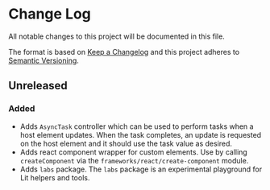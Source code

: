 # Change Log

All notable changes to this project will be documented in this file.

The format is based on [Keep a Changelog](http://keepachangelog.com/)
and this project adheres to [Semantic Versioning](http://semver.org/).

<!--
   PRs should document their user-visible changes (if any) in the
   Unreleased section, uncommenting the header as necessary.
-->

<!-- ## [x.y.z] - YYYY-MM-DD -->
<!-- ## Unreleased -->
<!-- ### Changed -->
<!-- ### Added -->
<!-- ### Removed -->
<!-- ### Fixed -->

## Unreleased

### Added

- Adds `AsyncTask` controller which can be used to perform tasks when a host element updates. When the task completes, an update is requested on the host element and it should use the task value as desired.
- Adds react component wrapper for custom elements. Use by calling `createComponent` via the `frameworks/react/create-component` module.
- Adds `labs` package. The `labs` package is an experimental playground for Lit helpers and tools.
